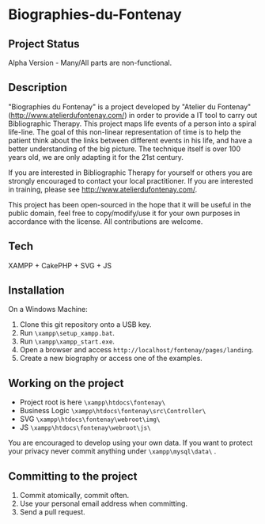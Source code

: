 # Biographies-du-Fontenay

## Project Status
Alpha Version - Many/All parts are non-functional.

## Description
"Biographies du Fontenay" is a project developed by "Atelier du Fontenay" (http://www.atelierdufontenay.com/) in order to provide a IT tool to carry out Bibliographic Therapy. This project maps life events of a person into a spiral life-line. The goal of this non-linear representation of time is to help the patient think about the links between different events in his life, and have a better understanding of the big picture. The technique itself is over 100 years old, we are only adapting it for the 21st century.

If you are interested in Bibliographic Therapy for yourself or others you are strongly encouraged to contact your local practitioner. If you are interested in training, please see http://www.atelierdufontenay.com/.

This project has been open-sourced in the hope that it will be useful in the public domain, feel free to copy/modify/use it for your own purposes in accordance with the license. All contributions are welcome.


## Tech
XAMPP + CakePHP + SVG + JS


## Installation

On a Windows Machine:

1. Clone this git repository onto a USB key.
2. Run `\xampp\setup_xampp.bat`.
2. Run `\xampp\xampp_start.exe`.
3. Open a browser and access `http://localhost/fontenay/pages/landing`.
4. Create a new biography or access one of the examples.


## Working on the project
* Project root is here `\xampp\htdocs\fontenay\`
* Business Logic `\xampp\htdocs\fontenay\src\Controller\`
* SVG `\xampp\htdocs\fontenay\webroot\img\`
* JS `\xampp\htdocs\fontenay\webroot\js\`

You are encouraged to develop using your own data. If you want to protect your privacy never commit anything under `\xampp\mysql\data\` .


## Committing to the project

1. Commit atomically, commit often.
2. Use your personal email address when committing.
3. Send a pull request.